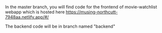In the master branch, you will find code for the frontend of movie-watchlist webapp which is hosted here https://musing-northcutt-7948aa.netlify.app/#/

The backend code will be in branch named "backend"
